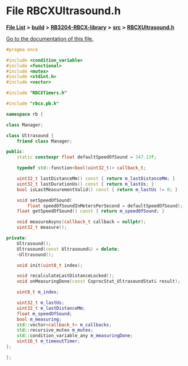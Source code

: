 
# File RBCXUltrasound.h

[**File List**](files.md) **>** [**build**](dir_4fef79e7177ba769987a8da36c892c5f.md) **>** [**RB3204-RBCX-library**](dir_6e2f6bf38ad600996f360c484704d30b.md) **>** [**src**](dir_2fb57cfb6554052417264f60890e0af6.md) **>** [**RBCXUltrasound.h**](_r_b_c_x_ultrasound_8h.md)

[Go to the documentation of this file.](_r_b_c_x_ultrasound_8h.md) 


````cpp
#pragma once

#include <condition_variable>
#include <functional>
#include <mutex>
#include <stdint.h>
#include <vector>

#include "RBCXTimers.h"

#include "rbcx.pb.h"

namespace rb {

class Manager;

class Ultrasound {
    friend class Manager;

public:
    static constexpr float defaultSpeedOfSound = 347.13f;

    typedef std::function<bool(uint32_t)> callback_t;

    uint32_t lastDistanceMm() const { return m_lastDistanceMm; }
    uint32_t lastDurationUs() const { return m_lastUs; }
    bool isLastMeasurementValid() const { return m_lastUs != 0; }

    void setSpeedOfSound(
        float speedOfSoundInMetersPerSecond = defaultSpeedOfSound);
    float getSpeedOfSound() const { return m_speedOfSound; }

    void measureAsync(callback_t callback = nullptr);
    uint32_t measure();

private:
    Ultrasound();
    Ultrasound(const Ultrasound&) = delete;
    ~Ultrasound();

    void init(uint8_t index);

    void recalculateLastDistanceLocked();
    void onMeasuringDone(const CoprocStat_UltrasoundStat& result);

    uint8_t m_index;

    uint32_t m_lastUs;
    uint32_t m_lastDistanceMm;
    float m_speedOfSound;
    bool m_measuring;
    std::vector<callback_t> m_callbacks;
    std::recursive_mutex m_mutex;
    std::condition_variable_any m_measuringDone;
    uint16_t m_timeoutTimer;
};

};
````

